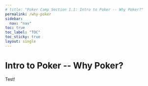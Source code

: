 ```yaml
---
# title: "Poker Camp Section 1.1: Intro to Poker -- Why Poker?"
permalink: /why-poker
sidebar:
  nav: "nav"
toc: true
toc_label: "TOC"
toc_sticky: true
layout: single
---
```


# Intro to Poker -- Why Poker? 
Test!
